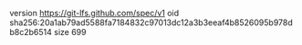 version https://git-lfs.github.com/spec/v1
oid sha256:20a1ab79ad5588fa7184832c97013dc12a3b3eeaf4b8526095b978db8c2b6514
size 699
